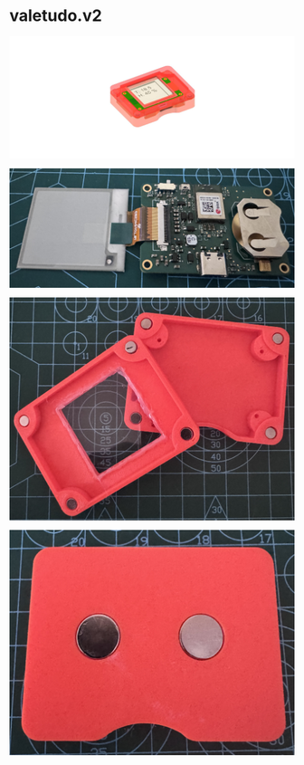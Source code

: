 # valetudo.v2


![alt text](https://github.com/tanmoydutta/valetudo.v2/blob/main/images/FridgeMagnet.v36.jpg?raw=true)


![alt text](https://github.com/tanmoydutta/valetudo.v2/blob/main/images/Valetudo.V2.jpg?raw=true)

![alt text](https://github.com/tanmoydutta/valetudo.v2/blob/main/images/Magnetic_Enclosure.jpg?raw=true)

![alt text](https://github.com/tanmoydutta/valetudo.v2/blob/main/images/Enclosure_Rear.jpg?raw=true)
